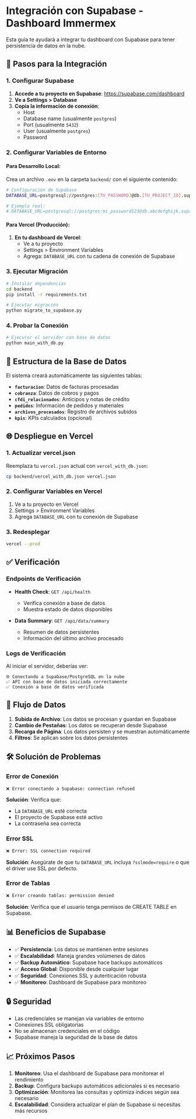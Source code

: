 # Integración con Supabase - Dashboard Immermex

Esta guía te ayudará a integrar tu dashboard con Supabase para tener persistencia de datos en la nube.

## 🚀 Pasos para la Integración

### 1. Configurar Supabase

1. **Accede a tu proyecto en Supabase**: https://supabase.com/dashboard
2. **Ve a Settings > Database**
3. **Copia la información de conexión**:
   - Host
   - Database name (usualmente `postgres`)
   - Port (usualmente `5432`)
   - User (usualmente `postgres`)
   - Password

### 2. Configurar Variables de Entorno

#### Para Desarrollo Local:

Crea un archivo `.env` en la carpeta `backend/` con el siguiente contenido:

```bash
# Configuración de Supabase
DATABASE_URL=postgresql://postgres:[TU_PASSWORD]@db.[TU_PROJECT_ID].supabase.co:5432/postgres

# Ejemplo real:
# DATABASE_URL=postgresql://postgres:mi_password123@db.abcdefghijk.supabase.co:5432/postgres
```

#### Para Vercel (Producción):

1. **En tu dashboard de Vercel**:
   - Ve a tu proyecto
   - Settings > Environment Variables
   - Agrega: `DATABASE_URL` con tu cadena de conexión de Supabase

### 3. Ejecutar Migración

```bash
# Instalar dependencias
cd backend
pip install -r requirements.txt

# Ejecutar migración
python migrate_to_supabase.py
```

### 4. Probar la Conexión

```bash
# Ejecutar el servidor con base de datos
python main_with_db.py
```

## 🔧 Estructura de la Base de Datos

El sistema creará automáticamente las siguientes tablas:

- **`facturacion`**: Datos de facturas procesadas
- **`cobranza`**: Datos de cobros y pagos
- **`cfdi_relacionados`**: Anticipos y notas de crédito
- **`pedidos`**: Información de pedidos y materiales
- **`archivos_procesados`**: Registro de archivos subidos
- **`kpis`**: KPIs calculados (opcional)

## 🌐 Despliegue en Vercel

### 1. Actualizar vercel.json

Reemplaza tu `vercel.json` actual con `vercel_with_db.json`:

```bash
cp backend/vercel_with_db.json vercel.json
```

### 2. Configurar Variables en Vercel

1. Ve a tu proyecto en Vercel
2. Settings > Environment Variables
3. Agrega `DATABASE_URL` con tu conexión de Supabase

### 3. Redesplegar

```bash
vercel --prod
```

## ✅ Verificación

### Endpoints de Verificación

- **Health Check**: `GET /api/health`
  - Verifica conexión a base de datos
  - Muestra estado de datos disponibles

- **Data Summary**: `GET /api/data/summary`
  - Resumen de datos persistentes
  - Información del último archivo procesado

### Logs de Verificación

Al iniciar el servidor, deberías ver:

```
🌐 Conectando a Supabase/PostgreSQL en la nube
✅ API con base de datos iniciada correctamente
✅ Conexión a base de datos verificada
```

## 🔄 Flujo de Datos

1. **Subida de Archivo**: Los datos se procesan y guardan en Supabase
2. **Cambio de Pestañas**: Los datos se recuperan desde Supabase
3. **Recarga de Página**: Los datos persisten y se muestran automáticamente
4. **Filtros**: Se aplican sobre los datos persistentes

## 🛠️ Solución de Problemas

### Error de Conexión

```bash
❌ Error conectando a Supabase: connection refused
```

**Solución**: Verifica que:
- La `DATABASE_URL` esté correcta
- El proyecto de Supabase esté activo
- La contraseña sea correcta

### Error SSL

```bash
❌ Error: SSL connection required
```

**Solución**: Asegúrate de que tu `DATABASE_URL` incluya `?sslmode=require` o que el driver use SSL por defecto.

### Error de Tablas

```bash
❌ Error creando tablas: permission denied
```

**Solución**: Verifica que el usuario tenga permisos de CREATE TABLE en Supabase.

## 📊 Beneficios de Supabase

- ✅ **Persistencia**: Los datos se mantienen entre sesiones
- ✅ **Escalabilidad**: Maneja grandes volúmenes de datos
- ✅ **Backup Automático**: Supabase hace backups automáticos
- ✅ **Acceso Global**: Disponible desde cualquier lugar
- ✅ **Seguridad**: Conexiones SSL y autenticación robusta
- ✅ **Monitoreo**: Dashboard de Supabase para monitoreo

## 🔒 Seguridad

- Las credenciales se manejan via variables de entorno
- Conexiones SSL obligatorias
- No se almacenan credenciales en el código
- Supabase maneja la seguridad de la base de datos

## 📈 Próximos Pasos

1. **Monitoreo**: Usa el dashboard de Supabase para monitorear el rendimiento
2. **Backup**: Configura backups automáticos adicionales si es necesario
3. **Optimización**: Monitorea las consultas y optimiza índices según sea necesario
4. **Escalabilidad**: Considera actualizar el plan de Supabase si necesitas más recursos
